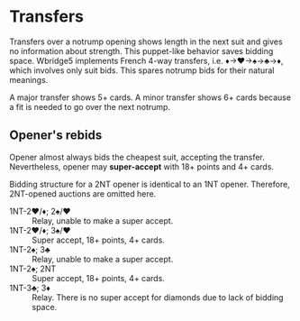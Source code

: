 Transfers
=========
Transfers over a notrump opening shows length in the next suit and gives no
information about strength.  This puppet-like behavior saves bidding space.
Wbridge5 implements French 4-way transfers, i.e. ♦→♥→♠→♣→♦, which involves only
suit bids.  This spares notrump bids for their natural meanings.

A major transfer shows 5+ cards.  A minor transfer shows 6+ cards because a fit
is needed to go over the next notrump.

Opener's rebids
---------------
Opener almost always bids the cheapest suit, accepting the transfer.
Nevertheless, opener may **super-accept** with 18+ points and 4+ cards.

Bidding structure for a 2NT opener is identical to an 1NT opener.  Therefore,
2NT-opened auctions are omitted here.

<dl>
  <dt>1NT-2♥/♦; 2♠/♥</dt>
  <dd>Relay, unable to make a super accept.</dd>

  <dt>1NT-2♥/♦; 3♠/♥</dt>
  <dd>Super accept, 18+ points, 4+ cards.</dd>

  <dt>1NT-2♠; 3♣</dt>
  <dd>Relay, unable to make a super accept.</dd>

  <dt>1NT-2♠; 2NT</dt>
  <dd>Super accept, 18+ points, 4+ cards.</dd>

  <dt>1NT-3♣; 3♦</dt>
  <dd>Relay.  There is no super accept for diamonds due to lack of bidding space.</dd>
</dl>
